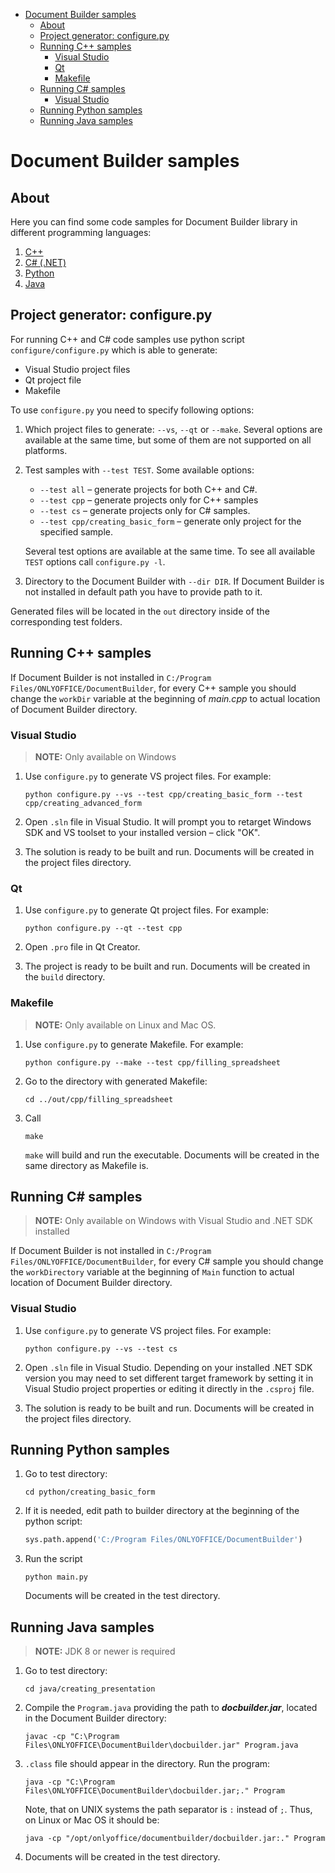 - [Document Builder samples](#document-builder-samples)
  - [About](#about)
  - [Project generator: configure.py](#project-generator-configurepy)
  - [Running C++ samples](#running-c-samples)
    - [Visual Studio](#visual-studio)
    - [Qt](#qt)
    - [Makefile](#makefile)
  - [Running C# samples](#running-c-samples-1)
    - [Visual Studio](#visual-studio-1)
  - [Running Python samples](#running-python-samples)
  - [Running Java samples](#running-java-samples)

# Document Builder samples
## About
Here you can find some code samples for Document Builder library in different programming languages:
 1. [C++](#running-c-samples)
 2. [C# (.NET)](#running-c-samples-1)
 3. [Python](#running-python-samples)
 4. [Java](#running-java-samples)

## Project generator: configure.py
For running C++ and C# code samples use python script `configure/configure.py` which is able to generate:
 + Visual Studio project files
 + Qt project file
 + Makefile

To use `configure.py` you need to specify following options:
 1. Which project files to generate: `--vs`, `--qt` or `--make`. Several options are available at the same time, but some of them are not supported on all platforms.
 2. Test samples with `--test TEST`. Some available options:
    - `--test all` – generate projects for both C++ and C#.
    - `--test cpp` – generate projects only for C++ samples
    - `--test cs` – generate projects only for C# samples.
    - `--test cpp/creating_basic_form` – generate only project for the specified sample.

    Several test options are available at the same time. To see all available `TEST` options call `configure.py -l`.
 3. Directory to the Document Builder with `--dir DIR`. If Document Builder is not installed in default path you have to provide path to it.

Generated files will be located in the `out` directory inside of the corresponding test folders.

## Running C++ samples

If Document Builder is not installed in `C:/Program Files/ONLYOFFICE/DocumentBuilder`, for every C++ sample you should change the `workDir` variable at the beginning of *main.cpp* to actual location of Document Builder directory.

### Visual Studio

> **NOTE:** Only available on Windows

 1. Use `configure.py` to generate VS project files. For example:

    ```shell
    python configure.py --vs --test cpp/creating_basic_form --test cpp/creating_advanced_form
    ```

 2. Open `.sln` file in Visual Studio. It will prompt you to retarget Windows SDK and VS toolset to your installed version – click "OK".
 3. The solution is ready to be built and run. Documents will be created in the project files directory.

### Qt
 1. Use `configure.py` to generate Qt project files. For example:

    ```shell
    python configure.py --qt --test cpp
    ```

 2. Open `.pro` file in Qt Creator.
 3. The project is ready to be built and run. Documents will be created in the `build` directory.

### Makefile

> **NOTE:** Only available on Linux and Mac OS.

 1. Use `configure.py` to generate Makefile. For example:

    ```shell
    python configure.py --make --test cpp/filling_spreadsheet
    ```

 2. Go to the directory with generated Makefile:

    ```shell
    cd ../out/cpp/filling_spreadsheet
    ```

 3. Call

    ```shell
    make
    ```

    `make` will build and run the executable. Documents will be created in the same directory as Makefile is.

## Running C# samples

> **NOTE:** Only available on Windows with Visual Studio and .NET SDK installed

If Document Builder is not installed in `C:/Program Files/ONLYOFFICE/DocumentBuilder`, for every C# sample you should change the `workDirectory` variable at the beginning of `Main` function to actual location of Document Builder directory.

### Visual Studio
 1. Use `configure.py` to generate VS project files. For example:

    ```shell
    python configure.py --vs --test cs
    ```

 2. Open `.sln` file in Visual Studio. Depending on your installed .NET SDK version you may need to set different target framework by setting it in Visual Studio project properties or editing it directly in the `.csproj` file.
 3. The solution is ready to be built and run. Documents will be created in the project files directory.

## Running Python samples

 1. Go to test directory:

    ```shell
    cd python/creating_basic_form
    ```

 2. If it is needed, edit path to builder directory at the beginning of the python script:

    ```py
    sys.path.append('C:/Program Files/ONLYOFFICE/DocumentBuilder')
    ```
 3. Run the script

    ```shell
    python main.py
    ```

    Documents will be created in the test directory.

## Running Java samples

> **NOTE:** JDK 8 or newer is required

 1. Go to test directory:

    ```shell
    cd java/creating_presentation
    ```

 2. Compile the `Program.java` providing the path to ***docbuilder.jar***, located in the Document Builder directory:

    ```shell
    javac -cp "C:\Program Files\ONLYOFFICE\DocumentBuilder\docbuilder.jar" Program.java
    ```

 3. `.class` file should appear in the directory. Run the program:

    ```shell
    java -cp "C:\Program Files\ONLYOFFICE\DocumentBuilder\docbuilder.jar;." Program
    ```

    Note, that on UNIX systems the path separator is `:` instead of `;`. Thus, on Linux or Mac OS it should be:

    ```shell
    java -cp "/opt/onlyoffice/documentbuilder/docbuilder.jar:." Program
    ```

 3. Documents will be created in the test directory.
